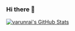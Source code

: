 ### Hi there 👋

<!--
**varunrai/varunrai** is a ✨ _special_ ✨ repository because its `README.md` (this file) appears on your GitHub profile.

Here are some ideas to get you started:

- 🔭 I’m currently working on ...
- 🌱 I’m currently learning ...
- 👯 I’m looking to collaborate on ...
- 🤔 I’m looking for help with ...
- 💬 Ask me about ...
- 📫 How to reach me: ...
- 😄 Pronouns: ...
- ⚡ Fun fact: ...
-->

  <a href="https://awesome-github-stats.azurewebsites.net/index.html??cardType=level&theme=bear&Title=DDDDDD&Background=C9DDB3">    <img  alt="varunrai's GitHub Stats" src="https://awesome-github-stats.azurewebsites.net/user-stats/varunrai?cardType=level&theme=bear&Title=DDDDDD&Background=C9DDB3" />  </a>
